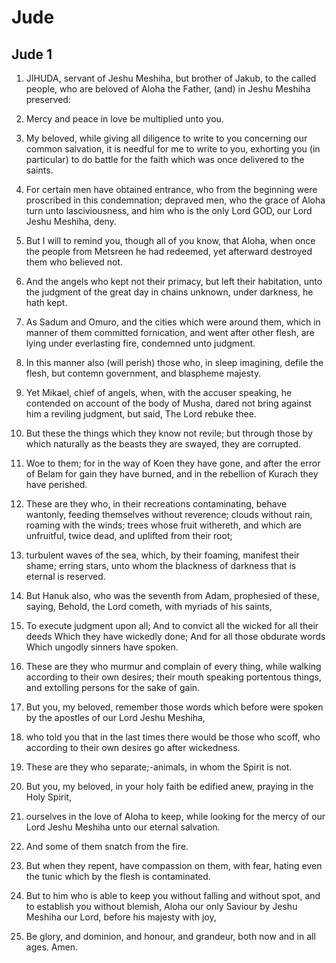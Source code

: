 # Jude

## Jude 1

1. JIHUDA, servant of Jeshu Meshiha, but brother of Jakub, to the called people, who are beloved of Aloha the Father, (and) in Jeshu Meshiha preserved:

2. Mercy and peace in love be multiplied unto you.

3. My beloved, while giving all diligence to write to you concerning our common salvation, it is needful for me to write to you, exhorting you (in particular) to do battle for the faith which was once delivered to the saints.

4. For certain men have obtained entrance, who from the beginning were proscribed in this condemnation; depraved men, who the grace of Aloha turn unto lasciviousness, and him who is the only Lord GOD, our Lord Jeshu Meshiha, deny.

5. But I will to remind you, though all of you know, that Aloha, when once the people from Metsreen he had redeemed, yet afterward destroyed them who believed not.

6. And the angels who kept not their primacy, but left their habitation, unto the judgment of the great day in chains unknown, under darkness, he hath kept.

7. As Sadum and Omuro, and the cities which were around them, which in manner of them committed fornication, and went after other flesh, are lying under everlasting fire, condemned unto judgment.

8. In this manner also (will perish) those who, in sleep imagining, defile the flesh, but contemn government, and blaspheme majesty.

9. Yet Mikael, chief of angels, when, with the accuser speaking, he contended on account of the body of Musha, dared not bring against him a reviling judgment, but said, The Lord rebuke thee.

10. But these the things which they know not revile; but through those by which naturally as the beasts they are swayed, they are corrupted.

11. Woe to them; for in the way of Koen they have gone, and after the error of Belam for gain they have burned, and in the rebellion of Kurach they have perished.

12. These are they who, in their recreations contaminating, behave wantonly, feeding themselves without reverence; clouds without rain, roaming with the winds; trees whose fruit withereth, and which are unfruitful, twice dead, and uplifted from their root;

13. turbulent waves of the sea, which, by their foaming, manifest their shame; erring stars, unto whom the blackness of darkness that is eternal is reserved.

14. But Hanuk also, who was the seventh from Adam, prophesied of these, saying, Behold, the Lord cometh, with myriads of his saints,

15. To execute judgment upon all; And to convict all the wicked for all their deeds Which they have wickedly done; And for all those obdurate words Which ungodly sinners have spoken.

16. These are they who murmur and complain of every thing, while walking according to their own desires; their mouth speaking portentous things, and extolling persons for the sake of gain.

17. But you, my beloved, remember those words which before were spoken by the apostles of our Lord Jeshu Meshiha,

18. who told you that in the last times there would be those who scoff, who according to their own desires go after wickedness.

19. These are they who separate;-animals, in whom the Spirit is not.

20. But you, my beloved, in your holy faith be edified anew, praying in the Holy Spirit,

21. ourselves in the love of Aloha to keep, while looking for the mercy of our Lord Jeshu Meshiha unto our eternal salvation.

22. And some of them snatch from the fire.

23. But when they repent, have compassion on them, with fear, hating even the tunic which by the flesh is contaminated.

24. But to him who is able to keep you without falling and without spot, and to establish you without blemish, Aloha our only Saviour by Jeshu Meshiha our Lord, before his majesty with joy,

25. Be glory, and dominion, and honour, and grandeur, both now and in all ages. Amen.

